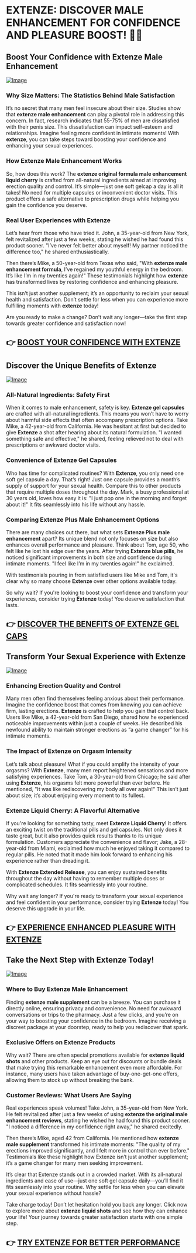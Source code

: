 # EXTENZE: DISCOVER MALE ENHANCEMENT FOR CONFIDENCE AND PLEASURE BOOST! 💪✨

## Boost Your Confidence with Extenze Male Enhancement

[![Image](https://www2.sellhealth.com/2/extenze_300wide.jpg)](https://gchaffi.com/xB1JfjPv)

### Why Size Matters: The Statistics Behind Male Satisfaction  
It’s no secret that many men feel insecure about their size. Studies show that **extenze male enhancement** can play a pivotal role in addressing this concern. In fact, research indicates that 55-75% of men are dissatisfied with their penis size. This dissatisfaction can impact self-esteem and relationships. Imagine feeling more confident in intimate moments! With **extenze**, you can take steps toward boosting your confidence and enhancing your sexual experiences.

### How Extenze Male Enhancement Works  
So, how does this work? The **extenze original formula male enhancement liquid cherry** is crafted from all-natural ingredients aimed at improving erection quality and control. It’s simple—just one soft gelcap a day is all it takes! No need for multiple capsules or inconvenient doctor visits. This product offers a safe alternative to prescription drugs while helping you gain the confidence you deserve.

### Real User Experiences with Extenze  
Let’s hear from those who have tried it. John, a 35-year-old from New York, felt revitalized after just a few weeks, stating he wished he had found this product sooner. "I’ve never felt better about myself! My partner noticed the difference too," he shared enthusiastically.

Then there’s Mike, a 50-year-old from Texas who said, "With **extenze male enhancement formula**, I’ve regained my youthful energy in the bedroom. It’s like I’m in my twenties again!" These testimonials highlight how **extenze** has transformed lives by restoring confidence and enhancing pleasure.

This isn’t just another supplement; it’s an opportunity to reclaim your sexual health and satisfaction. Don’t settle for less when you can experience more fulfilling moments with **extenze** today! 

Are you ready to make a change? Don’t wait any longer—take the first step towards greater confidence and satisfaction now!



## 👉 [BOOST YOUR CONFIDENCE WITH EXTENZE](https://gchaffi.com/xB1JfjPv)

## Discover the Unique Benefits of Extenze  
[![Image](https://www2.sellhealth.com/2/extenze_01_500x300.jpg)](https://gchaffi.com/xB1JfjPv)  

### All-Natural Ingredients: Safety First  
When it comes to male enhancement, safety is key. **Extenze gel capsules** are crafted with all-natural ingredients. This means you won’t have to worry about harmful side effects that often accompany prescription options. Take Mike, a 42-year-old from California. He was hesitant at first but decided to give **Extenze** a shot after hearing about its natural formulation. "I wanted something safe and effective," he shared, feeling relieved not to deal with prescriptions or awkward doctor visits.

### Convenience of Extenze Gel Capsules  
Who has time for complicated routines? With **Extenze**, you only need one soft gel capsule a day. That’s right! Just one capsule provides a month’s supply of support for your sexual health. Compare this to other products that require multiple doses throughout the day. Mark, a busy professional at 30 years old, loves how easy it is: "I just pop one in the morning and forget about it!" It fits seamlessly into his life without any hassle.

### Comparing Extenze Plus Male Enhancement Options  
There are many choices out there, but what sets **Extenze Plus male enhancement** apart? Its unique blend not only focuses on size but also enhances overall performance and pleasure. Think about Tom, age 50, who felt like he lost his edge over the years. After trying **Extenze blue pills**, he noticed significant improvements in both size and confidence during intimate moments. "I feel like I’m in my twenties again!" he exclaimed.

With testimonials pouring in from satisfied users like Mike and Tom, it's clear why so many choose **Extenze** over other options available today.

So why wait? If you're looking to boost your confidence and transform your experiences, consider trying **Extenze** today! You deserve satisfaction that lasts.



## 👉 [DISCOVER THE BENEFITS OF EXTENZE GEL CAPS](https://gchaffi.com/xB1JfjPv)

## Transform Your Sexual Experience with Extenze

[![Image](https://www2.sellhealth.com/53/extenze180x200_A.jpg)](https://gchaffi.com/xB1JfjPv)

### Enhancing Erection Quality and Control
Many men often find themselves feeling anxious about their performance. Imagine the confidence boost that comes from knowing you can achieve firm, lasting erections. **Extenze** is crafted to help you gain that control back. Users like Mike, a 42-year-old from San Diego, shared how he experienced noticeable improvements within just a couple of weeks. He described his newfound ability to maintain stronger erections as “a game changer” for his intimate moments.

### The Impact of Extenze on Orgasm Intensity
Let’s talk about pleasure! What if you could amplify the intensity of your orgasms? With **Extenze**, many men report heightened sensations and more satisfying experiences. Take Tom, a 30-year-old from Chicago; he said after using **Extenze**, his orgasms felt more powerful than ever before. He mentioned, "It was like rediscovering my body all over again!" This isn’t just about size; it’s about enjoying every moment to its fullest.

### Extenze Liquid Cherry: A Flavorful Alternative
If you're looking for something tasty, meet **Extenze Liquid Cherry**! It offers an exciting twist on the traditional pills and gel capsules. Not only does it taste great, but it also provides quick results thanks to its unique formulation. Customers appreciate the convenience and flavor; Jake, a 28-year-old from Miami, exclaimed how much he enjoyed taking it compared to regular pills. He noted that it made him look forward to enhancing his experience rather than dreading it.

With **Extenze Extended Release**, you can enjoy sustained benefits throughout the day without having to remember multiple doses or complicated schedules. It fits seamlessly into your routine.

Why wait any longer? If you're ready to transform your sexual experience and feel confident in your performance, consider trying **Extenze** today! You deserve this upgrade in your life.



## 👉 [EXPERIENCE ENHANCED PLEASURE WITH EXTENZE](https://gchaffi.com/xB1JfjPv)

## Take the Next Step with Extenze Today!

[![Image](https://www2.sellhealth.com/53/Extenze_logo_500px120px.jpg)](https://gchaffi.com/xB1JfjPv)

### Where to Buy Extenze Male Enhancement
Finding **extenze male supplement** can be a breeze. You can purchase it directly online, ensuring privacy and convenience. No need for awkward conversations or trips to the pharmacy. Just a few clicks, and you’re on your way to boosting your confidence in the bedroom. Imagine receiving a discreet package at your doorstep, ready to help you rediscover that spark.

### Exclusive Offers on Extenze Products
Why wait? There are often special promotions available for **extenze liquid shots** and other products. Keep an eye out for discounts or bundle deals that make trying this remarkable enhancement even more affordable. For instance, many users have taken advantage of buy-one-get-one offers, allowing them to stock up without breaking the bank.

### Customer Reviews: What Users Are Saying  
Real experiences speak volumes! Take John, a 35-year-old from New York. He felt revitalized after just a few weeks of using **extenze the original male enhancement reviews**, stating he wished he had found this product sooner. "I noticed a difference in my confidence right away," he shared excitedly.

Then there’s Mike, aged 42 from California. He mentioned how **extenze male supplement** transformed his intimate moments: "The quality of my erections improved significantly, and I felt more in control than ever before." Testimonials like these highlight how Extenze isn’t just another supplement; it’s a game changer for many men seeking improvement.

It’s clear that Extenze stands out in a crowded market. With its all-natural ingredients and ease of use—just one soft gel capsule daily—you’ll find it fits seamlessly into your routine. Why settle for less when you can elevate your sexual experience without hassle?

Take charge today! Don’t let hesitation hold you back any longer. Click now to explore more about **extenze liquid shots** and see how they can enhance your life! Your journey towards greater satisfaction starts with one simple step.



## 👉 [TRY EXTENZE FOR BETTER PERFORMANCE](https://gchaffi.com/xB1JfjPv)